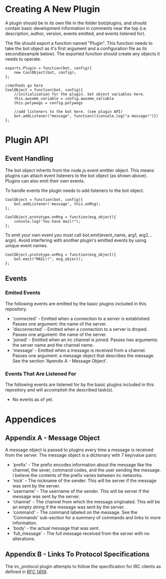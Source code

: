 # Creating A New Plugin
A plugin should be in its own file in the folder bot/plugins, and should contain basic development information in comments near the top (i.e. description, author, version, events emitted, and events listened for). 

The file should export a function named "Plugin". This function needs to take the bot object as it's first argument and a configuration file as its second(example below). The exported function should create any objects it needs to operate.

    exports.Plugin = function(bot, config){
        new CoolObject(bot, config);
    };
    
    //methods go here
    CoolObject = function(bot, config){
        //initialization for the plugin. Set object variables here.
        this.awsome_variable = config.awsome_variable
        this.polywogs = config.polywogs
    
        //add listeners to the bot here. (see plugin API)
        bot.addListener("message", function(){console.log("a message!")})
    };

# Plugin API
## Event Handling
The bot object inherits from the node.js event emitter object. This means plugins can attach event listeners to the bot object (as shown above). Plugins can also emit their own events.

To handle events the plugin needs to add listeners to the bot object.

    CoolObject = function(bot, config){
        bot.addListener('message', this.onMsg);
    };
    
    CoolObject.prototype.onMsg = function(msg_object){
        console.log('You have mail!");
    };

To emit your own event you must call bot.emit(event_name, arg1, arg2... argn). Avoid interfering with another plugin's emitted events by using unique event names.

    CoolObject.prototype.onMsg = function(msg_object){
        bot.emit("MAIL!!", msg_object);
    };

## Events
### Emited Events
The following events are emitted by the basic plugins included in this repository.

* 'connected' - Emitted when a connection to a server is established. Passes one argument: the name of the server.
* 'disconnected' - Emitted when a connection to a server is droped. Passes one argument: the name of the server.
* 'joined' - Emitted when an irc channel is joined. Passes two arguments: the server name and the channel name.
* 'message' - Emitted when a message is received from a channel. Passes one argument: a message object that describes the message. See the section 'Apendix A - Message Object'.

### Events That Are Listened For 
The following events are listened for by the basic plugins included in this repository and will accomplish the described task(s).

* No events as of yet.


# Appendices 
## Appendix A - Message Object
A message object is passed to plugins every time a message is received from the server. The message object is a dictionary with 7 key/value pairs:

* 'prefix' - The prefix encodes information about the message like the channel, the sever, command codes, and the user sending the message. I believe the contents of the prefix varies between irc networks.
* 'nick' - The nickname of the sender. This will be server if the message was sent by the server.
* 'username' - The username of the sender. This will be server if the message was sent by the server.
* 'channel' - The channel from which the message originated. This will be an empty string if the message was sent by the server.
* 'command' - The command labeled on the message. See the 'Commands' sub-section for a summery of commands and links to more information.
* 'body' - the actual message that was sent.
* 'full_message' - The full message received from the server with no alterations.

## Appendix B - Links To Protocol Specifications

The irc_protocol plugin attempts to follow the specification for IRC clients as defined in [RFC 1459](http://www.irchelp.org/irchelp/rfc/rfc.html).

